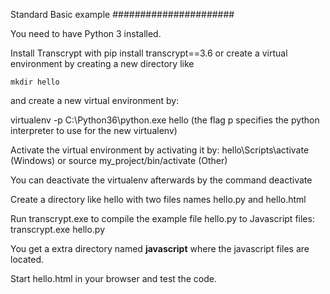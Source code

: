 Standard Basic example
######################

You need to have Python 3 installed.

Install Transcrypt with pip install transcrypt==3.6 or create a virtual environment by
creating a new directory like 

```mkdir hello```

and create a new virtual environment by:

virtualenv -p C:\Python36\python.exe hello
(the flag p specifies the python interpreter to use for the new virtualenv)

Activate the virtual environment by activating it by:
hello\Scripts\activate (Windows)
or
source my_project/bin/activate (Other)

You can deactivate the virtualenv afterwards by the command deactivate

Create a directory like hello with two files names hello.py and hello.html

Run transcrypt.exe to compile the example file hello.py to Javascript files:
transcrypt.exe hello.py

You get a extra directory named __javascript__ where the javascript files are located.

Start hello.html in your browser and test the code.

